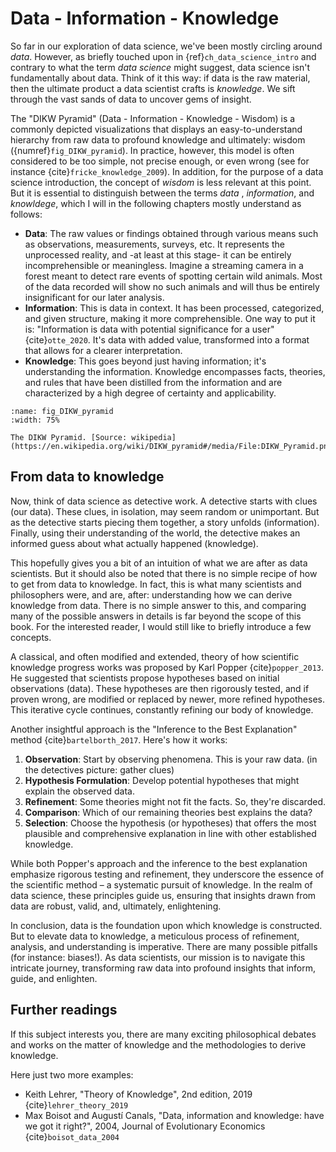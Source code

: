 # Data - Information - Knowledge

So far in our exploration of data science, we've been mostly circling around *data*. However, as briefly touched upon in {ref}`ch_data_science_intro` and contrary to what the term *data science* might suggest, data science isn't fundamentally about data. Think of it this way: if data is the raw material, then the ultimate product a data scientist crafts is *knowledge*. We sift through the vast sands of data to uncover gems of insight.

The "DIKW Pyramid" (Data - Information - Knowledge - Wisdom) is a commonly depicted visualizations that displays an easy-to-understand hierarchy from raw data to profound knowledge and ultimately: wisdom ({numref}`fig_DIKW_pyramid`). In practice, however, this model is often considered to be too simple, not precise enough, or even wrong (see for instance {cite}`fricke_knowledge_2009`). In addition, for the purpose of a data science introduction, the concept of *wisdom* is less relevant at this point. But it is essential to distinguish between the terms *data* , *information*, and *knowldege*, which I will in the following chapters mostly understand as follows:

- **Data**: The raw values or findings obtained through various means such as observations, measurements, surveys, etc. It represents the unprocessed reality, and -at least at this stage- it can be entirely incomprehensible or meaningless. Imagine a streaming camera in a forest meant to detect rare events of spotting certain wild animals. Most of the data recorded will show no such animals and will thus be entirely insignificant for our later analysis.
- **Information**: This is data in context. It has been processed, categorized, and given structure, making it more comprehensible. One way to put it is: "Information is data with potential significance for a user" {cite}`otte_2020`. It's data with added value, transformed into a format that allows for a clearer interpretation.
- **Knowledge**: This goes beyond just having information; it's understanding the information. Knowledge encompasses facts, theories, and rules that have been distilled from the information and are characterized by a high degree of certainty and applicability.



```{figure} ../images/fig_DIKW_pyramid.png
:name: fig_DIKW_pyramid
:width: 75%

The DIKW Pyramid. [Source: wikipedia](https://en.wikipedia.org/wiki/DIKW_pyramid#/media/File:DIKW_Pyramid.png)
```



## From data to knowledge

Now, think of data science as detective work. A detective starts with clues (our data). These clues, in isolation, may seem random or unimportant. But as the detective starts piecing them together, a story unfolds (information). Finally, using their understanding of the world, the detective makes an informed guess about what actually happened (knowledge).

This hopefully gives you a bit of an intuition of what we are after as data scientists.
But it should also be noted that there is no simple recipe of how to get from data to knowledge. In fact, this is what many scientists and philosophers were, and are, after: understanding how we can derive knowledge from data. There is no simple answer to this, and comparing many of the possible answers in details is far beyond the scope of this book. For the interested reader, I would still like to briefly introduce a few concepts.

A classical, and often modified and extended, theory of how scientific knowledge progress works was proposed by Karl Popper {cite}`popper_2013`. He suggested that scientists propose hypotheses based on initial observations (data). These hypotheses are then rigorously tested, and if proven wrong, are modified or replaced by newer, more refined hypotheses. This iterative cycle continues, constantly refining our body of knowledge.

Another insightful approach is the "Inference to the Best Explanation" method {cite}`bartelborth_2017`. Here's how it works:

1. **Observation**: Start by observing phenomena. This is your raw data.
   (in the detectives picture: gather clues)
2. **Hypothesis Formulation**: Develop potential hypotheses that might explain the observed data.
3. **Refinement**: Some theories might not fit the facts. So, they're discarded.
4. **Comparison**: Which of our remaining theories best explains the data?
5. **Selection**: Choose the hypothesis (or hypotheses) that offers the most plausible and comprehensive explanation in line with other established knowledge.

While both Popper's approach and the inference to the best explanation emphasize rigorous testing and refinement, they underscore the essence of the scientific method – a systematic pursuit of knowledge. In the realm of data science, these principles guide us, ensuring that insights drawn from data are robust, valid, and, ultimately, enlightening.

In conclusion, data is the foundation upon which knowledge is constructed. But to elevate data to knowledge, a meticulous process of refinement, analysis, and understanding is imperative. There are many possible pitfalls (for instance: biases!). As data scientists, our mission is to navigate this intricate journey, transforming raw data into profound insights that inform, guide, and enlighten.



## Further readings

If this subject interests you, there are many exciting philosophical debates and works on the matter of knowledge and the methodologies to derive knowledge.

Here just two more examples:

- Keith Lehrer, "Theory of Knowledge", 2nd edition, 2019 {cite}`lehrer_theory_2019`
- Max Boisot and Augustí Canals, "Data, information and knowledge: have we got it right?", 2004, Journal of Evolutionary Economics {cite}`boisot_data_2004`